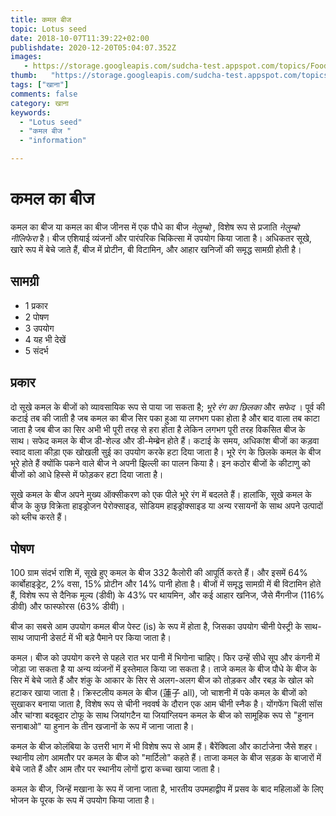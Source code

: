 ```yaml
---
title: कमल बीज 
topic: Lotus seed
date: 2018-10-07T11:39:22+02:00
publishdate: 2020-12-20T05:04:07.352Z
images: 
   - https://storage.googleapis.com/sudcha-test.appspot.com/topics/Food/lotus_seed/1.jpeg
thumb:   "https://storage.googleapis.com/sudcha-test.appspot.com/topics/Food/lotus_seed/thumb.jpeg"
tags: ["खाना"]
comments: false
category: खाना
keywords: 
  - "Lotus seed"
  - "कमल बीज "
  - "information"

---
```

<h1> कमल का बीज </h1> <p> कमल का बीज या कमल का बीज जीनस में एक पौधे का बीज <i> नेलुम्बो </i>, विशेष रूप से प्रजाति <i> नेलुम्बो नीलिफेरा </i> है। बीज एशियाई व्यंजनों और पारंपरिक चिकित्सा में उपयोग किया जाता है। अधिकतर सूखे, खारे रूप में बेचे जाते हैं, बीज में प्रोटीन, बी विटामिन, और आहार खनिजों की समृद्ध सामग्री होती है। </p> <h2> सामग्री </h2> <ul> <li> 1 प्रकार </li> <li> 2 पोषण </li> <li> 3 उपयोग </li> <li> 4 यह भी देखें </li> <li> 5 संदर्भ </li> </ul> <h2> प्रकार </h2> <p> दो सूखे कमल के बीजों को व्यावसायिक रूप से पाया जा सकता है; <i> भूरे रंग का छिलका </i> और <i> सफेद </i>। पूर्व की कटाई तब की जाती है जब कमल का बीज सिर पका हुआ या लगभग पका होता है और बाद वाला तब काटा जाता है जब बीज का सिर अभी भी पूरी तरह से हरा होता है लेकिन लगभग पूरी तरह विकसित बीज के साथ। सफेद कमल के बीज डी-शेल्ड और डी-मेम्ब्रेन होते हैं। कटाई के समय, अधिकांश बीजों का कड़वा स्वाद वाला कीड़ा एक खोखली सुई का उपयोग करके हटा दिया जाता है। भूरे रंग के छिलके कमल के बीज भूरे होते हैं क्योंकि पकने वाले बीज ने अपनी झिल्ली का पालन किया है। इन कठोर बीजों के कीटाणु को बीजों को आधे हिस्से में फोड़कर हटा दिया जाता है। </p> <p> सूखे कमल के बीज अपने मुख्य ऑक्सीकरण को एक पीले भूरे रंग में बदलते हैं। हालांकि, सूखे कमल के बीज के कुछ विक्रेता हाइड्रोजन पेरोक्साइड, सोडियम हाइड्रोक्साइड या अन्य रसायनों के साथ अपने उत्पादों को ब्लीच करते हैं। </p> <h2> पोषण </h2> <p> 100 ग्राम संदर्भ राशि में, सूखे हुए कमल के बीज 332 कैलोरी की आपूर्ति करते हैं। और इसमें 64% कार्बोहाइड्रेट, 2% वसा, 15% प्रोटीन और 14% पानी होता है। बीजों में समृद्ध सामग्री में बी विटामिन होते हैं, विशेष रूप से दैनिक मूल्य (डीवी) के 43% पर थायमिन, और कई आहार खनिज, जैसे मैंगनीज (116% डीवी) और फास्फोरस (63% डीवी)। </p> <h2। उपयोग </h2> <p> बीज का सबसे आम उपयोग कमल बीज पेस्ट (is) के रूप में होता है, जिसका उपयोग चीनी पेस्ट्री के साथ-साथ जापानी डेसर्ट में भी बड़े पैमाने पर किया जाता है। </p> <p> कमल। बीज को उपयोग करने से पहले रात भर पानी में भिगोना चाहिए। फिर उन्हें सीधे सूप और कंगनी में जोड़ा जा सकता है या अन्य व्यंजनों में इस्तेमाल किया जा सकता है। ताजे कमल के बीज पौधे के बीज के सिर में बेचे जाते हैं और शंकु के आकार के सिर से अलग-अलग बीज को तोड़कर और रबड़ के खोल को हटाकर खाया जाता है। क्रिस्टलीय कमल के बीज (蓮子 all), जो चाशनी में पके कमल के बीजों को सुखाकर बनाया जाता है, विशेष रूप से चीनी नववर्ष के दौरान एक आम चीनी स्नैक है। योंगफेंग चिली सॉस और चांग्शा बदबूदार टोफू के साथ जियांगटैन या जियांग्लियन कमल के बीज को सामूहिक रूप से "हुनान सनाबाओ" या हुनान के तीन खजानों के रूप में जाना जाता है। </p> <p> कमल के बीज कोलंबिया के उत्तरी भाग में भी विशेष रूप से आम हैं। बैरेंक्विला और कार्टाजेना जैसे शहर। स्थानीय लोग आमतौर पर कमल के बीज को "मार्टिलो" कहते हैं। ताजा कमल के बीज सड़क के बाजारों में बेचे जाते हैं और आम तौर पर स्थानीय लोगों द्वारा कच्चा खाया जाता है। </p> <p> कमल के बीज, जिन्हें मखाना के रूप में जाना जाता है, भारतीय उपमहाद्वीप में प्रसव के बाद महिलाओं के लिए भोजन के पूरक के रूप में उपयोग किया जाता है। 